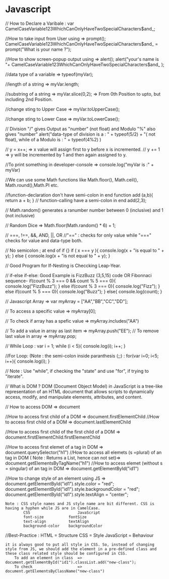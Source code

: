 # Javascript

// How to Declare a Varibale :
	var CamelCaseVariable123WhichCanOnlyHaveTwoSpecialCharacters$and_;

//How to take input from User using => prompt();
	CamelCaseVariable123WhichCanOnlyHaveTwoSpecialCharacters$and_ = prompt("What is your name ?");

//How to show screen-popup output using => alert();
	alert("your's name is "+ CamelCaseVariable123WhichCanOnlyHaveTwoSpecialCharacters$and_ );

//data type of a variable => 
	typeof(myVar);

//length of a string => 
	myVar.length;

//substring of a string => 
	myVar.slice(0,2); => From 0th Position to upto, but including 2nd Position.

//change sting to Upper Case =>
	myVar.toUpperCase();

//change sting to Lower Case => 
	myVar.toLowerCase();

// Division "/" gives Output as "number" (not float) and Modulo "%" also gives "number"
	alert("data-type of division is a : " + typeof(5/2) + "( not float), while of a Modulo is : " + typeof(4%2) )

// y = x++; => x value will assign first to y before x is incremented.
// y += 1 => y will be incremented by 1 and then again assigned to y.

//To print something in developer-console => 
	console.log("myVar is :" + myVar)

//We can use some Math functions like Math.floor(), Math.ceil(), Math.round(),Math.PI etc. 

//function-declaration don't have semi-colon in end
	function add (a,b){
    		return a + b;
	}
// function-calling have a semi-colon in end
	add(2,3);

// Math.random() generates a ranumber number between 0 (inclusive) and 1 (not inclusive)

// Random Dice =>
	Math.floor(Math.random() * 6) + 1;

// ===, !==, &&, AND, ||, OR
//"==" : checks for only value while "===" checks for value and data-type both.

// No semicolon ; at end of if {}
	if ( x === y ){
		console.log(x + "is equal to " + y);
		} else {
			console.log(x + "is not equal to " + y);
		}
	
// Good Program for If-Nesting is Checcking Leap-Year.

// if-else if-else: Good Example is FizzBuzz (3,5,15) code OR Fibonnaci sequence-
		if(count % 3 === 0 && count % 5 === 0){
			console.log("FizzBuzz");
		}
		else if(count % 3 === 0){
			console.log("Fizz");
		}
		else if(count % 5 === 0){
			console.log("Buzz");
		}
		else{
			console.log(count);
		}

// Javascript Array => 
	var myArray = ["AA","BB","CC","DD"];
	
// To access a specific value => 
	myArray[0];

// To check if array has a spefic value => 
	myArray.includes("AA")

// To add a value in array as last item => 
	myArray.push("EE");
// To remove last value in array => myArray.pop;


// While Loop :
	var i = 1;
	while (i < 5){
		console.log(i);
		i++;
	}

//For Loop: (Note : the semi-colon inside paranthesis (;;) :
	for(var i=0; i<5; i++){
		console.log(i);
	}

// Note : Use "while", if checking the "state" and use "for", if trying to "iterate".

// What is DOM ? 
DOM (Document Object Model) in JavaScript is a tree-like representation of an HTML document that allows scripts to dynamically access, modify, and manipulate elements, attributes, and content.

// How to access DOM => document

//How to access first child of a DOM => 
	document.firstElementChild
//How to access first child of a DOM => 
	document.lastElementChild

//How to access first child of the first child of a  DOM => 
	document.firstElementChild.firstElementChild

//How to access first elemet of a tag in DOM => 
	document.querySelector("h1")
//How to access all elemets (s =plural) of an tag in DOM ( Note : Returns a List, hence can not set)=> 
	document.getElementsByTagName("h1")
//How to access elemet (without s = singular) of an tag in DOM => 
	document.getElementById("id1")

//How to change style of an element using JS => 
		document.getElementById("id1").style.color = "red";
		document.getElementById("id1").style.backgroundColor = "red";
		document.getElementById("id1").style.textAlign = "center";
		
	Note : CSS style names and JS style name are bit different. CSS is having a hyphen while JS are in CamelCase.
			CSS						JavaScript
			font-size			fontSize
			text-align			textAlign
			background-color 	backgroundColor
	

//Best-Practice :
	HTML 		= Structure 
	CSS 		= Style
	JavaScript = Behaviour

	it is always good to put all style in CSS. So, instead of changing style from JS, we should add the element in a pre-defined class and these class related style should be configured in CSS.
		To add an element in class 	=>  document.getElementById("id1").classList.add("new-class");
		To check					=>	document.getElementsByClassName("new-class")
